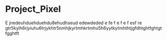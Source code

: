 # Project_Pixel
E
jnedeuhduehduehdu8ehudhseud
edewdeded
e
fe
f
e
f
e
f
esf
re
gtr5kyih6rjyiuhu6trjykhtr5nmhjkyrtmhkrtmhu5h6yytkytmhthtjgfdhtghtfghtgtfgghtft
